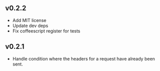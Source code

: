 ## v0.2.2
* Add MIT license
* Update dev deps
* Fix coffeescript register for tests

## v0.2.1
* Handle condition where the headers for a request have already been sent.
